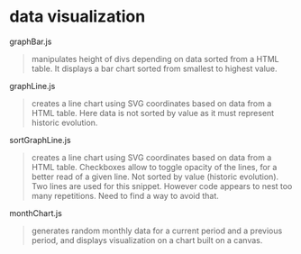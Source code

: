 # data visualization

graphBar.js
> manipulates height of divs depending on data sorted from a HTML table. It displays a bar chart sorted from smallest to highest value.

graphLine.js
> creates a line chart using SVG coordinates based on data from a HTML table. Here data is not sorted by value as it must represent historic evolution.

sortGraphLine.js
> creates a line chart using SVG coordinates based on data from a HTML table. Checkboxes allow to toggle opacity of the lines, for a better read of a given line. Not sorted by value (historic evolution). Two lines are used for this snippet. However code appears to nest too many repetitions. Need to find a way to avoid that.

monthChart.js
> generates random monthly data for a current period and a previous period, and displays visualization on a chart built on a canvas.
